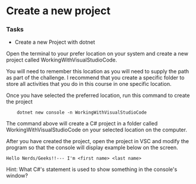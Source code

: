 # Create a new project

<div class="aside">
<h3>Tasks</h3>
<ul>
  <li>Create a new Project with dotnet</li>
</ul>
</div>

Open the terminal to your prefer location on your system and create a new project called WorkingWithVisualStudioCode.

You will need to remember this location as you will need to supply the path as part of the challenge. I recommend that 
you create a specific folder to store all activities that you do in this course in one specific location.

Once you have selected the preferred location, run this command to create the project

```
    dotnet new console -n WorkingWithVisualStudioCode
```

The command above will create a C# project in a folder called WorkingWithVisualStudioCode on your selected location on
the computer.

After you have created the project, open the project in VSC and modify the program so that the console will display example below
on the screen.

```text
Hello Nerds/Geeks!!--- I'm <first name> <last name>
```

Hint: What C#'s statement is used to show something in the console's window?